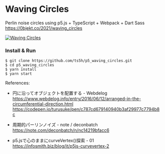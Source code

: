 # Waving Circles
Perlin noise circles using p5.js + TypeScript + Webpack + Dart Sass  
https://0bjekt.co/2021/waving_circles

[![Waving Circles](https://user-images.githubusercontent.com/1344010/113413357-d2840680-93ba-11eb-8896-a2b579c15fd3.jpg)](https://0bjekt.co/2021/waving_circles)

### Install &amp; Run
```yarn
$ git clone https://github.com/ts5h/p5_waving_circles.git
$ cd p5_waving_circles
$ yarn install
$ yarn start
```

References:
- 円に沿ってオブジェクトを配置する - Webdelog  
https://www.webdelog.info/entry/2016/06/12/arranged-in-the-circumferential-direction.html
https://codepen.io/turusuke/pen/c787cd679140940b3af29977c7794b8c
  
- 周期的パーリンノイズ - note / deconbatch  
https://note.com/deconbatch/n/nc14219bfacc6
  
- p5.jsで心のままにcurveVertex()探索 - 01  
https://infosmith.biz/blog/it/p5js-curvevertex-2
